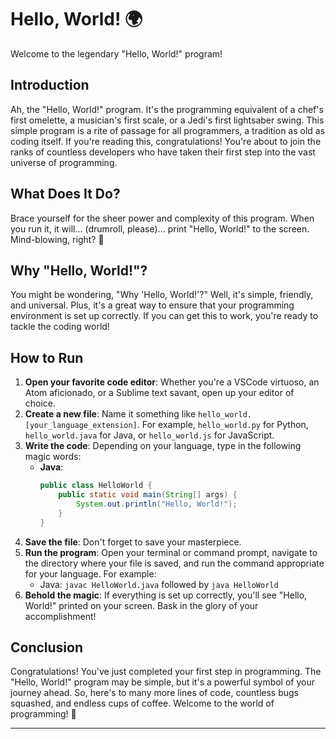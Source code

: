 # Hello, World! 🌍

Welcome to the legendary "Hello, World!" program!

## Introduction

Ah, the "Hello, World!" program. It's the programming equivalent of a chef's first omelette, a musician's first scale, or a Jedi's first lightsaber swing. This simple program is a rite of passage for all programmers, a tradition as old as coding itself. If you're reading this, congratulations! You're about to join the ranks of countless developers who have taken their first step into the vast universe of programming.

## What Does It Do?

Brace yourself for the sheer power and complexity of this program. When you run it, it will... (drumroll, please)... print "Hello, World!" to the screen. Mind-blowing, right? 🌟

## Why "Hello, World!"?

You might be wondering, "Why 'Hello, World!'?" Well, it's simple, friendly, and universal. Plus, it's a great way to ensure that your programming environment is set up correctly. If you can get this to work, you're ready to tackle the coding world!

## How to Run

1. **Open your favorite code editor**: Whether you're a VSCode virtuoso, an Atom aficionado, or a Sublime text savant, open up your editor of choice.
2. **Create a new file**: Name it something like `hello_world.[your_language_extension]`. For example, `hello_world.py` for Python, `hello_world.java` for Java, or `hello_world.js` for JavaScript.
3. **Write the code**: Depending on your language, type in the following magic words:
    - **Java**:
      ```java
      public class HelloWorld {
          public static void main(String[] args) {
              System.out.println("Hello, World!");
          }
      }
      ```
4. **Save the file**: Don't forget to save your masterpiece.
5. **Run the program**: Open your terminal or command prompt, navigate to the directory where your file is saved, and run the command appropriate for your language. For example:
    - Java: `javac HelloWorld.java` followed by `java HelloWorld`
6. **Behold the magic**: If everything is set up correctly, you'll see "Hello, World!" printed on your screen. Bask in the glory of your accomplishment!

## Conclusion

Congratulations! You've just completed your first step in programming. The "Hello, World!" program may be simple, but it's a powerful symbol of your journey ahead. So, here's to many more lines of code, countless bugs squashed, and endless cups of coffee. Welcome to the world of programming! 🚀

---
